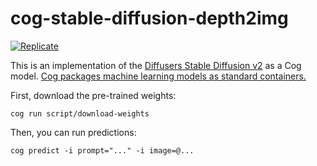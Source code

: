 # cog-stable-diffusion-depth2img

[![Replicate](https://replicate.com/pwntus/stable-diffusion-depth2img/badge)](https://replicate.com/pwntus/stable-diffusion-depth2img)

This is an implementation of the [Diffusers Stable Diffusion v2](https://huggingface.co/stabilityai/stable-diffusion-2-depth) as a Cog model. [Cog packages machine learning models as standard containers.](https://github.com/replicate/cog)

First, download the pre-trained weights:

    cog run script/download-weights

Then, you can run predictions:

    cog predict -i prompt="..." -i image=@...
